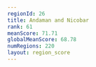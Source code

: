 ```yaml
---
regionId: 26
title: Andaman and Nicobar
rank: 61
meanScore: 71.71
globalMeanScore: 68.78
numRegions: 220
layout: region_score
---
```

